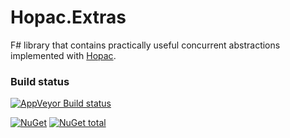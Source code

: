# Hopac.Extras

F# library that contains practically useful concurrent abstractions implemented with [Hopac](https://github.com/Hopac/Hopac).

### Build status

[![AppVeyor Build status](https://ci.appveyor.com/api/projects/status/pxp9rbcfyrkqixic)](https://ci.appveyor.com/api/projects/status/pxp9rbcfyrkqixic)

[![NuGet](https://img.shields.io/nuget/v/Hopac.Extras.svg)](https://www.nuget.org/packages/Hopac.Extras/)
[![NuGet total](https://img.shields.io/nuget/dt/Hopac.Extras.svg)](https://www.nuget.org/packages/Hopac.Extras/)
